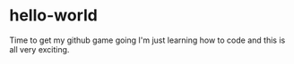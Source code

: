 # hello-world
Time to get my github game going
I'm just learning how to code and this is all very exciting. 
